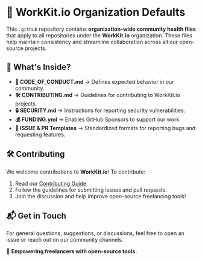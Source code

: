# 📢 WorkKit.io Organization Defaults

This `.github` repository contains **organization-wide community health files** that apply to all repositories under the **WorkKit.io** organization. These files help maintain consistency and streamline collaboration across all our open-source projects.

## 📌 What's Inside?
- **📜 CODE_OF_CONDUCT.md** → Defines expected behavior in our community.  
- **🛠 CONTRIBUTING.md** → Guidelines for contributing to WorkKit.io projects.  
- **🔒 SECURITY.md** → Instructions for reporting security vulnerabilities.  
- **💰 FUNDING.yml** → Enables GitHub Sponsors to support our work.  
- **🚀 ISSUE & PR Templates** → Standardized formats for reporting bugs and requesting features.  

## 🛠 Contributing  
We welcome contributions to **WorkKit.io**! To contribute:  
1. Read our [Contributing Guide](./CONTRIBUTING.md).  
2. Follow the guidelines for submitting issues and pull requests.  
3. Join the discussion and help improve open-source freelancing tools!  

## 📬 Get in Touch  
For general questions, suggestions, or discussions, feel free to open an issue or reach out on our community channels.

🚀 **Empowering freelancers with open-source tools.**  
